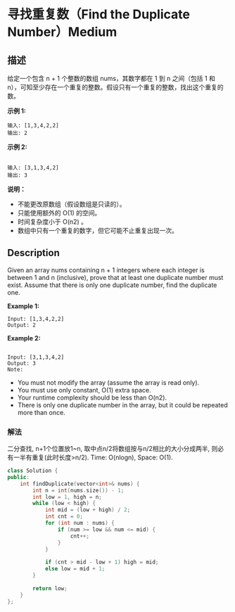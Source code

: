 # 寻找重复数（Find the Duplicate Number）Medium
## 描述
给定一个包含 n + 1 个整数的数组 nums，其数字都在 1 到 n 之间（包括 1 和 n），可知至少存在一个重复的整数。假设只有一个重复的整数，找出这个重复的数。

**示例 1:**
```
输入: [1,3,4,2,2]
输出: 2
```
**示例 2:**
```

输入: [3,1,3,4,2]
输出: 3
```
**说明：**

- 不能更改原数组（假设数组是只读的）。
- 只能使用额外的 O(1) 的空间。
- 时间复杂度小于 O(n2) 。
- 数组中只有一个重复的数字，但它可能不止重复出现一次。

## Description
Given an array nums containing n + 1 integers where each integer is between 1 and n (inclusive), prove that at least one duplicate number must exist. Assume that there is only one duplicate number, find the duplicate one.

**Example 1:**
```
Input: [1,3,4,2,2]
Output: 2
```
**Example 2:**
```

Input: [3,1,3,4,2]
Output: 3
Note:
```

- You must not modify the array (assume the array is read only).
- You must use only constant, O(1) extra space.
- Your runtime complexity should be less than O(n2).
- There is only one duplicate number in the array, but it could be repeated more than once.


### 解法
二分查找, n+1个位置放1~n, 取中点n/2将数组按与n/2相比的大小分成两半, 则必有一半有重复(此时长度>n/2). Time: O(nlogn), Space: O(1).
```c++
class Solution {
public:
    int findDuplicate(vector<int>& nums) {
        int n = int(nums.size()) - 1;
        int low = 1, high = n;
        while (low < high) {
            int mid = (low + high) / 2;
            int cnt = 0;
            for (int num : nums) {
                if (num >= low && num <= mid) {
                    cnt++;
                }
            }
            
            if (cnt > mid - low + 1) high = mid;
            else low = mid + 1;
        }
        
        return low;
    }
};
```
